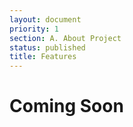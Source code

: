 ```yaml
---
layout: document
priority: 1
section: A. About Project
status: published
title: Features
---
```


# Coming Soon

